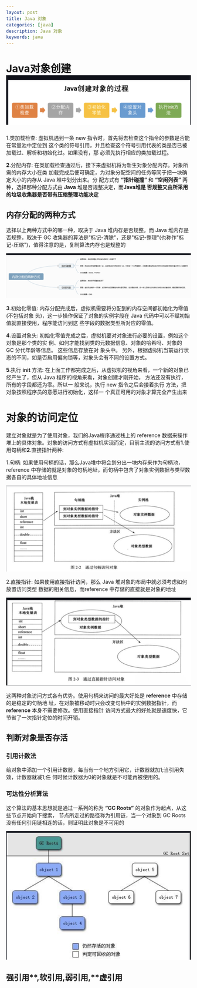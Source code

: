 ```yaml
---
layout: post
title: Java 对象
categories: [java]
description: Java 对象
keywords: java
---
```




# Java对象创建![java-对象创建过程](/images/posts/java-对象创建过程.png)

1.类加载检查: 虚拟机遇到一条 new 指令时，首先将去检查这个指令的参数是否能在常量池中定位到 这个类的符号引用，并且检查这个符号引用代表的类是否已被加载过、解析和初始化过。如果没有，那 必须先执行相应的类加载过程。 

**2**.分配内存: 在类加载检查通过后，接下来虚拟机将为新生对象分配内存。对象所需的内存大小在类 加载完成后便可确定，为对象分配空间的任务等同于把一块确定大小的内存从 Java 堆中划分出来。分 配方式有 **“**指针碰撞**”** 和 **“**空闲列表**”** 两种，选择那种分配方式由 **Java** 堆是否规整决定，而**Java堆是 否规整又由所采用的垃圾收集器是否带有压缩整理功能决定** 

## 内存分配的两种方式

选择以上两种方式中的哪一种，取决于 Java 堆内存是否规整。而 Java 堆内存是否规整，取决于 GC 收集器的算法是"标记-清除"，还是"标记-整理"(也称作"标记-压缩")，值得注意的是，复制算法内存也是规整的 

![Java-内存分配](/images/posts/Java-内存分配.png)

**3**.初始化零值: 内存分配完成后，虚拟机需要将分配到的内存空间都初始化为零值(不包括对象 头)，这一步操作保证了对象的实例字段在 Java 代码中可以不赋初始值就直接使用，程序能访问到这 些字段的数据类型所对应的零值。 

**4**.设置对象头: 初始化零值完成之后，虚拟机要对对象进行必要的设置，例如这个对象是那个类的实 例、如何才能找到类的元数据信息、对象的哈希吗、对象的 GC 分代年龄等信息。 这些信息存放在对 象头中。 另外，根据虚拟机当前运行状态的不同，如是否启用偏向锁等，对象头会有不同的设置方式。

**5**.执行 **init** 方法: 在上面工作都完成之后，从虚拟机的视⻆来看，一个新的对象已经产生了，但从 Java 程序的视⻆来看，对象创建才刚开始， <init> 方法还没有执行，所有的字段都还为零。所以一 般来说，执行 new 指令之后会接着执行 <init> 方法，把对象按照程序员的意愿进行初始化，这样一 个真正可用的对象才算完全产生出来  



# 对象的访问定位 

建立对象就是为了使用对象，我们的Java程序通过栈上的 reference 数据来操作堆上的具体对象。对象的访问方式有虚拟机实现而定，目前主流的访问方式有**1**.使用句柄和**2**.直接指针两种:

1.句柄: 如果使用句柄的话，那么Java堆中将会划分出一块内存来作为句柄池，reference 中存储的就是对象的句柄地址，而句柄中包含了对象实例数据与类型数据各自的具体地址信息

![java句柄](/images/posts/java句柄.png)



2.直接指针: 如果使用直接指针访问，那么 Java 堆对象的布局中就必须考虑如何放置访问类型 数据的相关信息，而reference 中存储的直接就是对象的地址 

![java-直接指针](/images/posts/java-直接指针.png)

这两种对象访问方式各有优势。使用句柄来访问的最大好处是 **reference** 中存储的是稳定的句柄地 址，在对象被移动时只会改变句柄中的实例数据指针，而 **reference** 本身不需要修改。使用直接指针 访问方式最大的好处就是速度快，它节省了一次指针定位的时间开销。

## 判断对象是否存活

### 引用计数法 

给对象中添加一个引用计数器，每当有一个地方引用它，计数器就加1;当引用失效，计数器就减1;任 何时候计数器为0的对象就是不可能再被使用的。 

### 可达性分析算法 

这个算法的基本思想就是通过一系列的称为 **“GC Roots”** 的对象作为起点，从这些节点开始向下搜索， 节点所走过的路径称为引用链，当一个对象到 GC Roots 没有任何引用链相连的话，则证明此对象是不可用的 

![java-可达性分析](/images/posts/java-可达性分析.png)

## 强引用**,**软引用**,**弱引用**,**虚引用 





 